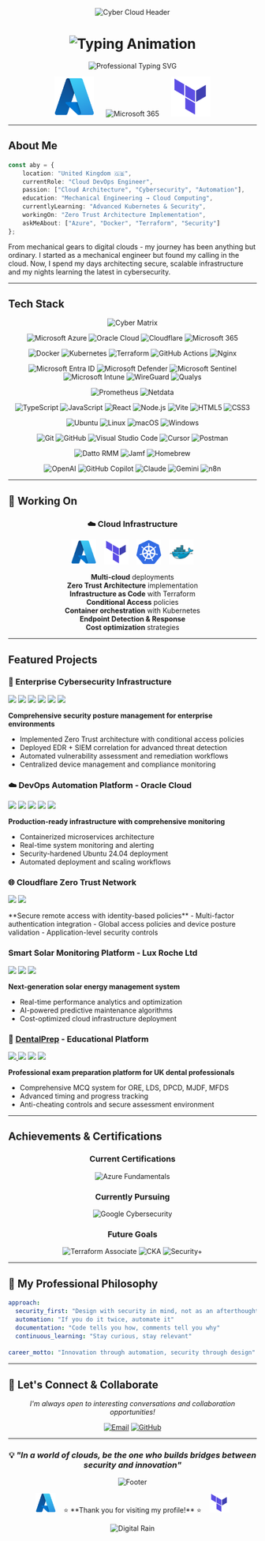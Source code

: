 <div align="center">

![Cyber Cloud Header](https://user-images.githubusercontent.com/74038190/225813708-98b745f2-7d22-48cf-9150-083f1b00d6c9.gif)
<!-- Aby G All Rights Reserved -->
<h1 align="center">
  <img src="https://readme-typing-svg.herokuapp.com?font=Orbitron&weight=700&size=35&duration=3000&pause=1000&color=00D4FF&center=true&vCenter=true&width=600&lines=ABY+G;Cloud+Infrastructure;DevSecOps;Automation+Engineer" alt="Typing Animation" />
</h1>

</div>

<!-- Typing SVG -->
<p align="center">
  <img src="https://readme-typing-svg.herokuapp.com?font=Inter&weight=600&size=25&pause=1000&color=0969DA&center=true&vCenter=true&width=700&lines=Welcome+to+my+portfolio+🚀;Building+secure+cloud+infrastructure;Driving+digital+transformation;Passionate+about+cybersecurity;Always+learning+%26+innovating" alt="Professional Typing SVG" />
</p>

<!-- Core Technology Icons --->
<p align="center">
  <img src="https://raw.githubusercontent.com/devicons/devicon/master/icons/azure/azure-original.svg" width="80" height="80" alt="Microsoft Azure"/>
  &nbsp;&nbsp;&nbsp;&nbsp;
  <img src="https://www.vectorlogo.zone/logos/microsoft/microsoft-icon.svg" width="80" height="80" alt="Microsoft 365"/>
  &nbsp;&nbsp;&nbsp;&nbsp;
  <img src="https://raw.githubusercontent.com/devicons/devicon/master/icons/terraform/terraform-original.svg" width="80" height="80" alt="Terraform"/>
</p>

---

## About Me
<!-- Aby G All Rights Reserved -->
```typescript
const aby = {
    location: "United Kingdom 🇬🇧",
    currentRole: "Cloud DevOps Engineer",
    passion: ["Cloud Architecture", "Cybersecurity", "Automation"],
    education: "Mechanical Engineering → Cloud Computing",
    currentlyLearning: "Advanced Kubernetes & Security",
    workingOn: "Zero Trust Architecture Implementation",
    askMeAbout: ["Azure", "Docker", "Terraform", "Security"]
};
```

From mechanical gears to digital clouds - my journey has been anything but ordinary. I started as a mechanical engineer but found my calling in the cloud. Now, I spend my days architecting secure, scalable infrastructure and my nights learning the latest in cybersecurity.

---

## Tech Stack

<div align="center">

![Cyber Matrix](https://user-images.githubusercontent.com/74038190/212284100-561aa473-3905-4a80-b561-0d28506553ee.gif)
<!-- Aby G All Rights Reserved -->
</div>
<div align="center">

![Microsoft Azure](https://img.shields.io/badge/Microsoft_Azure-0089D0?style=for-the-badge&logo=microsoft-azure&logoColor=white)
![Oracle Cloud](https://img.shields.io/badge/Oracle_Cloud-F80000?style=for-the-badge&logo=oracle&logoColor=white)
![Cloudflare](https://img.shields.io/badge/Cloudflare-F38020?style=for-the-badge&logo=Cloudflare&logoColor=white)
![Microsoft 365](https://img.shields.io/badge/Microsoft_365-0078D4?style=for-the-badge&logo=microsoft&logoColor=white)

</div>


<div align="center">

![Docker](https://img.shields.io/badge/Docker-2496ED?style=for-the-badge&logo=docker&logoColor=white)
![Kubernetes](https://img.shields.io/badge/Kubernetes-326ce5?style=for-the-badge&logo=kubernetes&logoColor=white)
![Terraform](https://img.shields.io/badge/Terraform-7B42BC?style=for-the-badge&logo=terraform&logoColor=white)
![GitHub Actions](https://img.shields.io/badge/GitHub_Actions-2088FF?style=for-the-badge&logo=github-actions&logoColor=white)
![Nginx](https://img.shields.io/badge/Nginx-009639?style=for-the-badge&logo=nginx&logoColor=white)

</div>


<div align="center">

![Microsoft Entra ID](https://img.shields.io/badge/Microsoft_Entra_ID-0078D4?style=for-the-badge&logo=microsoft&logoColor=white)
![Microsoft Defender](https://img.shields.io/badge/Microsoft_Defender-00A4EF?style=for-the-badge&logo=microsoft&logoColor=white)
![Microsoft Sentinel](https://img.shields.io/badge/Microsoft_Sentinel-0078D4?style=for-the-badge&logo=microsoft&logoColor=white)
![Microsoft Intune](https://img.shields.io/badge/Microsoft_Intune-0078D4?style=for-the-badge&logo=microsoft&logoColor=white)
![WireGuard](https://img.shields.io/badge/WireGuard-88171A?style=for-the-badge&logo=wireguard&logoColor=white)
![Qualys](https://img.shields.io/badge/Qualys-CC0000?style=for-the-badge&logo=qualys&logoColor=white)

</div>


<div align="center">

![Prometheus](https://img.shields.io/badge/Prometheus-E6522C?style=for-the-badge&logo=Prometheus&logoColor=white)
![Netdata](https://img.shields.io/badge/Netdata-00AB44?style=for-the-badge&logo=netdata&logoColor=white)

</div>


<div align="center">

![TypeScript](https://img.shields.io/badge/TypeScript-007ACC?style=for-the-badge&logo=typescript&logoColor=white)
![JavaScript](https://img.shields.io/badge/JavaScript-F7DF1E?style=for-the-badge&logo=javascript&logoColor=black)
![React](https://img.shields.io/badge/React-20232A?style=for-the-badge&logo=react&logoColor=61DAFB)
![Node.js](https://img.shields.io/badge/Node.js-43853D?style=for-the-badge&logo=node.js&logoColor=white)
![Vite](https://img.shields.io/badge/Vite-646CFF?style=for-the-badge&logo=vite&logoColor=white)
![HTML5](https://img.shields.io/badge/HTML5-E34F26?style=for-the-badge&logo=html5&logoColor=white)
![CSS3](https://img.shields.io/badge/CSS3-1572B6?style=for-the-badge&logo=css3&logoColor=white)

</div>


<div align="center">

![Ubuntu](https://img.shields.io/badge/Ubuntu-E95420?style=for-the-badge&logo=ubuntu&logoColor=white)
![Linux](https://img.shields.io/badge/Linux-FCC624?style=for-the-badge&logo=linux&logoColor=black)
![macOS](https://img.shields.io/badge/macOS-000000?style=for-the-badge&logo=apple&logoColor=white)
![Windows](https://img.shields.io/badge/Windows-0078D6?style=for-the-badge&logo=windows&logoColor=white)

</div>


<div align="center">

![Git](https://img.shields.io/badge/Git-F05032?style=for-the-badge&logo=git&logoColor=white)
![GitHub](https://img.shields.io/badge/GitHub-100000?style=for-the-badge&logo=github&logoColor=white)
![Visual Studio Code](https://img.shields.io/badge/Visual_Studio_Code-0078D4?style=for-the-badge&logo=visual%20studio%20code&logoColor=white)
![Cursor](https://img.shields.io/badge/Cursor-000000?style=for-the-badge&logo=cursor&logoColor=white)
![Postman](https://img.shields.io/badge/Postman-FF6C37?style=for-the-badge&logo=postman&logoColor=white)

</div>


<div align="center">

![Datto RMM](https://img.shields.io/badge/Datto_RMM-0066CC?style=for-the-badge&logo=datto&logoColor=white)
![Jamf](https://img.shields.io/badge/Jamf-000000?style=for-the-badge&logo=jamf&logoColor=white)
![Homebrew](https://img.shields.io/badge/Homebrew-FBB040?style=for-the-badge&logo=homebrew&logoColor=black)

</div>


<div align="center">

![OpenAI](https://img.shields.io/badge/OpenAI-412991?style=for-the-badge&logo=openai&logoColor=white)
![GitHub Copilot](https://img.shields.io/badge/GitHub_Copilot-000000?style=for-the-badge&logo=github&logoColor=white)
![Claude](https://img.shields.io/badge/Claude-CC785C?style=for-the-badge&logo=anthropic&logoColor=white)
![Gemini](https://img.shields.io/badge/Gemini-8E75B2?style=for-the-badge&logo=google&logoColor=white)
![n8n](https://img.shields.io/badge/n8n-EA4B71?style=for-the-badge&logo=n8n&logoColor=white)

</div>

---

## 🎯 Working On
<!-- Aby G All Rights Reserved -->
<div align="center">


### ☁️ Cloud Infrastructure  

<p align="center">
<img src="https://raw.githubusercontent.com/devicons/devicon/master/icons/azure/azure-original.svg" width="50" height="50" alt="Azure"/>
&nbsp;&nbsp;
<img src="https://raw.githubusercontent.com/devicons/devicon/master/icons/terraform/terraform-original.svg" width="50" height="50" alt="Terraform"/>
&nbsp;&nbsp;
<img src="https://raw.githubusercontent.com/devicons/devicon/master/icons/kubernetes/kubernetes-plain.svg" width="50" height="50" alt="Kubernetes"/>
&nbsp;&nbsp;
<img src="https://raw.githubusercontent.com/devicons/devicon/master/icons/docker/docker-original.svg" width="50" height="50" alt="Docker"/>
</p>

 **Multi-cloud** deployments  
 **Zero Trust Architecture** implementation  
 **Infrastructure as Code** with Terraform   
 **Conditional Access** policies  
 **Container orchestration** with Kubernetes  
 **Endpoint Detection & Response**  
 **Cost optimization** strategies  

</div>

---

##  Featured Projects
<!-- Aby G All Rights Reserved -->
### 🔐 Enterprise Cybersecurity Infrastructure
<p align="left">
  <img src="https://img.shields.io/badge/Microsoft-Entra%20ID-0078D4?style=flat-square&logo=microsoft&logoColor=white"/>
  <img src="https://img.shields.io/badge/Microsoft-Defender-FF6B6B?style=flat-square&logo=microsoft&logoColor=white"/>
  <img src="https://img.shields.io/badge/Microsoft-Sentinel-7C3AED?style=flat-square&logo=microsoft&logoColor=white"/>
  <img src="https://img.shields.io/badge/Microsoft-Intune-10B981?style=flat-square&logo=microsoft&logoColor=white"/>
  <img src="https://img.shields.io/badge/Qualys-Vulnerability%20Management-E11D48?style=flat-square&logo=qualys&logoColor=white"/>
  <img src="https://img.shields.io/badge/Datto-RMM-2C7BE5?style=flat-square&logo=datto&logoColor=white"/>
</p>

**Comprehensive security posture management for enterprise environments**
-  Implemented Zero Trust architecture with conditional access policies
-  Deployed EDR + SIEM correlation for advanced threat detection
-  Automated vulnerability assessment and remediation workflows
-  Centralized device management and compliance monitoring

### ☁️ DevOps Automation Platform - Oracle Cloud
<p align="left">
  <img src="https://img.shields.io/badge/Oracle-Cloud-F80000?style=flat-square&logo=oracle&logoColor=white"/>
  <img src="https://img.shields.io/badge/Docker-Containerization-2496ED?style=flat-square&logo=docker&logoColor=white"/>
  <img src="https://img.shields.io/badge/Prometheus-Monitoring-E6522C?style=flat-square&logo=prometheus&logoColor=white"/>
  <img src="https://img.shields.io/badge/Netdata-Real--time%20Analytics-00AB44?style=flat-square&logo=netdata&logoColor=white"/>
  <img src="https://img.shields.io/badge/n8n-Automation-EA4B71?style=flat-square&logo=n8n&logoColor=white"/>
</p>

**Production-ready infrastructure with comprehensive monitoring**
-  Containerized microservices architecture
-  Real-time system monitoring and alerting
-  Security-hardened Ubuntu 24.04 deployment
-  Automated deployment and scaling workflows

### 🌐 Cloudflare Zero Trust Network
<p align="left">
  <img src="https://img.shields.io/badge/Cloudflare-Zero%20Trust-F38020?style=flat-square&logo=cloudflare&logoColor=white"/>
  <img src="https://img.shields.io/badge/WireGuard-VPN-88171A?style=flat-square&logo=wireguard&logoColor=white"/>
</p>
<!-- Aby G All Rights Reserved -->
**Secure remote access with identity-based policies**
-  Multi-factor authentication integration
-  Global access policies and device posture validation
-  Application-level security controls

### Smart Solar Monitoring Platform - Lux Roche Ltd
<p align="left">
  <img src="https://img.shields.io/badge/IoT-Edge%20Computing-00BCF2?style=flat-square&logo=microsoftazure&logoColor=white"/>
  <img src="https://img.shields.io/badge/AI-Predictive%20Analytics-FF6B35?style=flat-square&logo=openai&logoColor=white"/>
  <img src="https://img.shields.io/badge/n8n-Workflow%20Automation-EA4B71?style=flat-square&logo=n8n&logoColor=white"/>
</p>

**Next-generation solar energy management system**
-  Real-time performance analytics and optimization
-  AI-powered predictive maintenance algorithms
-  Cost-optimized cloud infrastructure deployment

### 🦷 [DentalPrep](https://github.com/Abzlux/Dental) - Educational Platform
<p align="left">
  <a href="https://github.com/Abzlux/Dental">
    <img src="https://img.shields.io/badge/GitHub-Repository-181717?style=flat-square&logo=github&logoColor=white"/>
  </a>
  <img src="https://img.shields.io/badge/React-18-61DAFB?style=flat-square&logo=react&logoColor=black"/>
  <img src="https://img.shields.io/badge/TypeScript-Strictly%20Typed-3178C6?style=flat-square&logo=typescript&logoColor=white"/>
  <img src="https://img.shields.io/badge/Vite-Build%20Tool-646CFF?style=flat-square&logo=vite&logoColor=white"/>
</p>

**Professional exam preparation platform for UK dental professionals**
-  Comprehensive MCQ system for ORE, LDS, DPCD, MJDF, MFDS
-  Advanced timing and progress tracking
-  Anti-cheating controls and secure assessment environment

---


##  Achievements & Certifications

<div align="center">

###  Current Certifications
![Azure Fundamentals](https://img.shields.io/badge/Microsoft-Azure_Fundamentals-0078D4?style=for-the-badge&logo=microsoft-azure&logoColor=white)

###  Currently Pursuing
![Google Cybersecurity](https://img.shields.io/badge/Google-Cybersecurity_Certificate-4285F4?style=for-the-badge&logo=google&logoColor=white)

###  Future Goals
![Terraform Associate](https://img.shields.io/badge/HashiCorp-Terraform_Associate-7B42BC?style=for-the-badge&logo=terraform&logoColor=white)
![CKA](https://img.shields.io/badge/CNCF-CKA-326CE5?style=for-the-badge&logo=kubernetes&logoColor=white)
![Security+](https://img.shields.io/badge/CompTIA-Security+-FF0000?style=for-the-badge&logo=comptia&logoColor=white)

</div>

---

## 🌱 My Professional Philosophy

```yaml
approach:
  security_first: "Design with security in mind, not as an afterthought"
  automation: "If you do it twice, automate it"
  documentation: "Code tells you how, comments tell you why"
  continuous_learning: "Stay curious, stay relevant"
  
career_motto: "Innovation through automation, security through design"
```
<!-- Aby G All Rights Reserved -->
---

## 🤝 Let's Connect & Collaborate

<div align="center">

*I'm always open to interesting conversations and collaboration opportunities!*

[![Email](https://img.shields.io/badge/Email-D14836?style=for-the-badge&logo=gmail&logoColor=white)](mailto:abys@live.co.uk)
[![GitHub](https://img.shields.io/badge/GitHub-100000?style=for-the-badge&logo=github&logoColor=white)](https://github.com/Abzlux)

</div>

---

<div align="center">

### 💡 *"In a world of clouds, be the one who builds bridges between security and innovation"* 

<!-- Footer -->
<!-- Aby G All Rights Reserved -->

![Footer](https://capsule-render.vercel.app/api?type=waving&color=gradient&customColorList=6,11,20,24,25&height=120&section=footer&reversal=true)

<!-- Closing with Logo Icons -->
<p align="center">
  <img src="https://raw.githubusercontent.com/devicons/devicon/master/icons/azure/azure-original.svg" width="40" height="40" alt="Azure"/>
  &nbsp;&nbsp;
  ⭐ **Thank you for visiting my profile!** ⭐
  &nbsp;&nbsp;
  <img src="https://raw.githubusercontent.com/devicons/devicon/master/icons/terraform/terraform-original.svg" width="40" height="40" alt="Terraform"/>
</p>

</div>

<div align="center">

![Digital Rain](https://user-images.githubusercontent.com/74038190/212284158-e840e285-664b-44d7-b79b-e264b5e54825.gif)


</div>
<!-- Aby G All Rights Reserved -->
